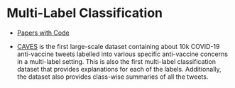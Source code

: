 # Multi-Label Classification

- [Papers with Code](https://paperswithcode.com/task/multi-label-classification)

- [CAVES](https://paperswithcode.com/dataset/caves) is the first large-scale dataset containing about 10k COVID-19 anti-vaccine tweets labelled into various specific anti-vaccine concerns in a multi-label setting. This is also the first multi-label classification dataset that provides explanations for each of the labels. Additionally, the dataset also provides class-wise summaries of all the tweets.